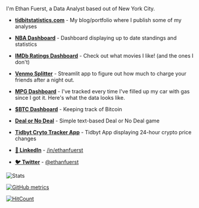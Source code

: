 I'm Ethan Fuerst, a Data Analyst based out of New York City.

* **[tidbitstatistics.com](https://www.tidbitstatistics.com)** - My blog/portfolio where I publish some of my analyses
* **[NBA Dashboard](https://tidbitstatistics.com/nba-dashboard/)** - Dashboard displaying up to date standings and statistics
* **[IMDb Ratings Dashboard](https://tidbitstatistics.com/imdb-ratings-dashboard/)** - Check out what movies I like! (and the ones I don't)
* **[Venmo Splitter](https://tidbitstatistics.com/venmo-splitter/)** - Streamlit app to figure out how much to charge your friends after a night out.
* **[MPG Dashboard](https://tidbitstatistics.com/mpg-dashboard/)** - I've tracked every time I've filled up my car with gas since I got it. Here's what the data looks like.
* **[$BTC Dashboard](https://tidbitstatistics.com/bitcoin-dashboard/)** - Keeping track of Bitcoin
* **[Deal or No Deal](https://github.com/ethanfuerst/deal-or-no-deal)** - Simple text-based Deal or No Deal game
* **[Tidbyt Cryto Tracker App](https://github.com/tidbyt/community/tree/main/apps/cryptotracker)** - Tidbyt App displaying 24-hour crypto price changes

* **[💼 LinkedIn](https://www.linkedin.com/in/ethanfuerst)** - [/in/ethanfuerst](https://www.linkedin.com/in/ethanfuerst)
* **[🐦 Twitter](https://twitter.com/ethanfuerst)** - [@ethanfuerst](https://twitter.com/ethanfuerst)

![Stats](https://github-readme-stats.vercel.app/api?username=ethanfuerst&show_icons=true)

[![GitHub metrics](https://metrics.lecoq.io/ethanfuerst?base.community=0&base.repositories=0&base.metadata=0)](https://github.com/lowlighter/metrics)

[![HitCount](https://hits.dwyl.com/ethanfuerst/ethanfuerst.svg)](http://hits.dwyl.com/ethanfuerst/ethanfuerst)
